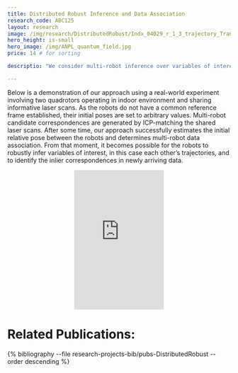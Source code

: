 ```yaml
---
title: Distributed Robust Inference and Data Association
research_code: ABC125
layout: research
image: /img/research/DistributedRobust/Indx_04029_r_1_3_trajectory_TransfEstabl.jpg
hero_height: is-small
hero_image: /img/ANPL_quantum_field.jpg 
price: 14 # for sorting 

descriptio: "We consider multi-robot inference over variables of interest (e.g. robot poses), from unknown initial robot poses and undetermined data association. This problem is relevant for different multi-robot collaborative applications, such as cooperative mapping, localization, tracking, and surveillance. Collaboration requires the robots to share a common world model and to be able to correctly interpret information communicated with each other. We show that establishing this collaboration first requires inferring concurrently a common reference frame between the robots and resolving data association. The problem becomes even more challenging in the incremental setting and in presence of perceptual aliasing (e.g. two different but similar in appearance corridors). We develop an Expectation-Maximization (EM) and model selection framework to address this problem."

---
```


<!-- add  youtube and bibliography Here-->

Below is a demonstration of our approach using a real-world experiment involving two quadrotors  operating in indoor environment and sharing informative laser scans. As the robots do not have a common reference frame established, their initial poses are set to arbitrary values. Multi-robot candidate correspondences are generated by ICP-matching the shared laser scans. After some time, our approach successfully estimates the initial relative pose between the robots and determines multi-robot data association. From that moment, it becomes possible for the robots to robustly infer variables of interest, in this case each other’s trajectories, and to identify the inlier correspondences in newly arriving data. 

<div style="display: flex; justify-content: center;">
    <iframe width="40%" height="315" src="https://www.youtube.com/embed/m_bLSdsT2kg" frameborder="0" allow="accelerometer; autoplay; clipboard-write; encrypted-media; gyroscope; picture-in-picture" allowfullscreen></iframe>
</div>


# Related Publications: 
{% bibliography --file research-projects-bib/pubs-DistributedRobust --order descending %}

